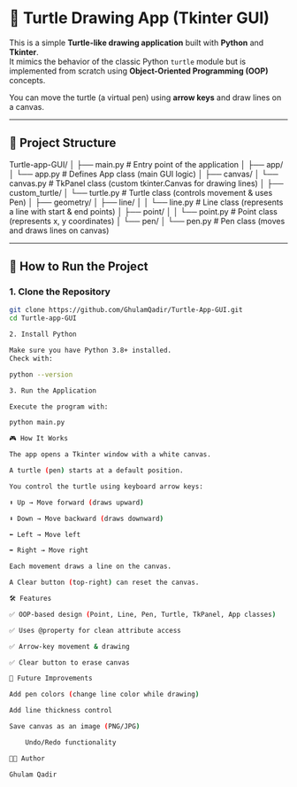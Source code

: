 # 🐢 Turtle Drawing App (Tkinter GUI)

This is a simple **Turtle-like drawing application** built with **Python** and **Tkinter**.  
It mimics the behavior of the classic Python `turtle` module but is implemented from scratch using **Object-Oriented Programming (OOP)** concepts.  

You can move the turtle (a virtual pen) using **arrow keys** and draw lines on a canvas.  

---

## 📂 Project Structure
Turtle-app-GUI/
│
├── main.py # Entry point of the application
│
├── app/
│ └── app.py # Defines App class (main GUI logic)
│
├── canvas/
│ └── canvas.py # TkPanel class (custom tkinter.Canvas for drawing lines)
│
├── custom_turtle/
│ └── turtle.py # Turtle class (controls movement & uses Pen)
│
├── geometry/
│ ├── line/
│ │ └── line.py # Line class (represents a line with start & end points)
│ ├── point/
│ │ └── point.py # Point class (represents x, y coordinates)
│ └── pen/
│ └── pen.py # Pen class (moves and draws lines on canvas)


---

## 🚀 How to Run the Project

### 1. Clone the Repository
```bash
git clone https://github.com/GhulamQadir/Turtle-App-GUI.git
cd Turtle-app-GUI

2. Install Python

Make sure you have Python 3.8+ installed.
Check with:

python --version

3. Run the Application

Execute the program with:

python main.py

🎮 How It Works

The app opens a Tkinter window with a white canvas.

A turtle (pen) starts at a default position.

You control the turtle using keyboard arrow keys:

⬆️ Up → Move forward (draws upward)

⬇️ Down → Move backward (draws downward)

⬅️ Left → Move left

➡️ Right → Move right

Each movement draws a line on the canvas.

A Clear button (top-right) can reset the canvas.

🛠 Features

✅ OOP-based design (Point, Line, Pen, Turtle, TkPanel, App classes)

✅ Uses @property for clean attribute access

✅ Arrow-key movement & drawing

✅ Clear button to erase canvas

🔮 Future Improvements

Add pen colors (change line color while drawing)

Add line thickness control

Save canvas as an image (PNG/JPG)

    Undo/Redo functionality

👨‍💻 Author

Ghulam Qadir 


